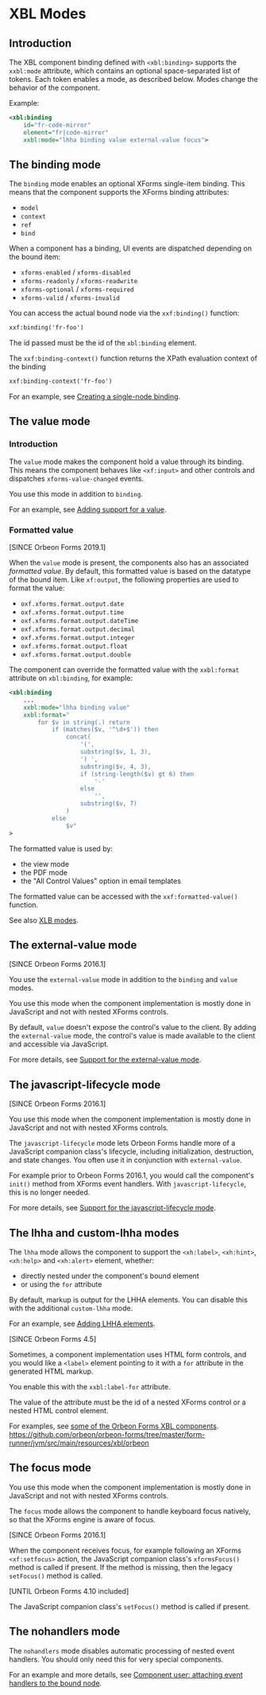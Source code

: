 # XBL Modes

## Introduction

The XBL component binding defined with `<xbl:binding>` supports the `xxbl:mode` attribute, which contains an optional space-separated list of tokens. Each token enables a mode, as described below. Modes change the behavior of the component.

Example:

```xml
<xbl:binding
    id="fr-code-mirror"
    element="fr|code-mirror"
    xxbl:mode="lhha binding value external-value focus">
```

## The binding mode

The `binding` mode enables an optional XForms single-item binding. This means that the component supports the XForms binding attributes:

* `model`
* `context`
* `ref`
* `bind`

When a component has a binding, UI events are dispatched depending on the bound item:

* `xforms-enabled` / `xforms-disabled`
* `xforms-readonly` / `xforms-readwrite`
* `xforms-optional` / `xforms-required`
* `xforms-valid` / `xforms-invalid`

You can access the actual bound node via the `xxf:binding()` function:

```xml
xxf:binding('fr-foo')
```

The id passed must be the id of the `xbl:binding` element.

The `xxf:binding-context()` function returns the XPath evaluation context of the binding

```xml
xxf:binding-context('fr-foo')
```

For an example, see [Creating a single-node binding](tutorial.md#creating-a-single-node-binding).

## The value mode

### Introduction

The `value` mode makes the component hold a value through its binding. This means the component behaves like `<xf:input>` and other controls and dispatches `xforms-value-changed` events.

You use this mode in addition to `binding`.

For an example, see [Adding support for a value](tutorial.md#adding-support-for-a-value).

### Formatted value

[SINCE Orbeon Forms 2019.1]

When the `value` mode is present, the components also has an associated *formatted value*. By default, this formatted value is based on the datatype of the bound item. Like `xf:output`, the following properties are used to format the value:

- `oxf.xforms.format.output.date`
- `oxf.xforms.format.output.time`
- `oxf.xforms.format.output.dateTime`
- `oxf.xforms.format.output.decimal`
- `oxf.xforms.format.output.integer`
- `oxf.xforms.format.output.float`
- `oxf.xforms.format.output.double`

The component can override the formatted value with the `xxbl:format` attribute on `xbl:binding`, for example:

```xml
<xbl:binding
    ...
    xxbl:mode="lhha binding value"
    xxbl:format="
        for $v in string(.) return
            if (matches($v, '^\d+$')) then
                concat(
                    '(',
                    substring($v, 1, 3),
                    ') ',
                    substring($v, 4, 3),
                    if (string-length($v) gt 6) then
                        '-'
                    else
                        '',
                    substring($v, 7)
                )
            else
                $v"
>
```

The formatted value is used by:

- the view mode
- the PDF mode
- the "All Control Values" option in email templates

The formatted value can be accessed with the `xxf:formatted-value()` function.  

See also [XLB modes](/xforms/xpath/extension-controls.md#xxf-formatted-value).

## The external-value mode

[SINCE Orbeon Forms 2016.1]

You use the `external-value` mode in addition to the `binding` and `value` modes.

You use this mode when the component implementation is mostly done in JavaScript and not with nested XForms controls.

By default, `value` doesn't expose the control's value to the client. By adding the `external-value` mode, the control's value is made available to the client and accessible via JavaScript.

For more details, see [Support for the external-value mode](javascript.md#support-for-the-externalvalue-mode).

## The javascript-lifecycle mode

[SINCE Orbeon Forms 2016.1]

You use this mode when the component implementation is mostly done in JavaScript and not with nested XForms controls.

The `javascript-lifecycle` mode lets Orbeon Forms handle more of a JavaScript companion class's lifecycle, including initialization, destruction, and state changes. You often use it in conjunction with `external-value`.

For example prior to Orbeon Forms 2016.1, you would call the component's `init()` method from XForms event handlers. With `javascript-lifecycle`, this is no longer needed.

For more details, see [Support for the javascript-lifecycle mode](javascript.md#support-for-the-javascriptlifecycle-mode).

## The lhha and custom-lhha modes

The `lhha` mode allows the component to support the `<xh:label>`, `<xh:hint>`, `<xh:help>` and `<xh:alert>` element, whether:

- directly nested under the component's bound element
- or using the `for` attribute

By default, markup is output for the LHHA elements. You can disable this with the additional `custom-lhha` mode.

For an example, see [Adding LHHA elements](tutorial.md#adding-lhha-elements).

[SINCE Orbeon Forms 4.5]

Sometimes, a component implementation uses HTML form controls, and you would like a `<label>` element pointing to it with a `for` attribute in the generated HTML markup.

You enable this with the `xxbl:label-for` attribute.

The value of the attribute must be the id of a nested XForms control or a nested HTML control element.

For examples, see [some of the Orbeon Forms XBL components](https://github.com/orbeon/orbeon-forms/tree/master/form-runner/jvm/src/main/resources/xbl/orbeon).
                                                            https://github.com/orbeon/orbeon-forms/tree/master/form-runner/jvm/src/main/resources/xbl/orbeon

## The focus mode

You use this mode when the component implementation is mostly done in JavaScript and not with nested XForms controls.

The `focus` mode allows the component to handle keyboard focus natively, so that the XForms engine is aware of focus.

[SINCE Orbeon Forms 2016.1]

When the component receives focus, for example following an XForms `<xf:setfocus>` action, the JavaScript companion class's `xformsFocus()` method is called if present. If the method is missing, then the legacy `setFocus()` method is called.

[UNTIL Orbeon Forms 4.10 included]

The JavaScript companion class's `setFocus()` method is called if present.

## The nohandlers mode

The `nohandlers` mode disables automatic processing of nested event handlers. You should only need this for very special components.

For an example and more details, see [Component user: attaching event handlers to the bound node](event-handling.md#component-user-attaching-event-handlers-to-the-bound-node).
